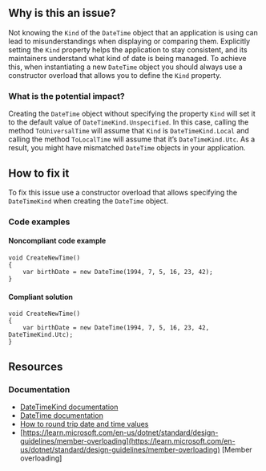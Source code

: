 ## Why is this an issue?

Not knowing the `Kind` of the `DateTime` object that an application is using can lead to misunderstandings when displaying or
comparing them. Explicitly setting the `Kind` property helps the application to stay consistent, and its maintainers understand what kind
of date is being managed. To achieve this, when instantiating a new `DateTime` object you should always use a constructor overload that
allows you to define the `Kind` property.

### What is the potential impact?

Creating the `DateTime` object without specifying the property `Kind` will set it to the default value of
`DateTimeKind.Unspecified`. In this case, calling the method `ToUniversalTime` will assume that `Kind` is
`DateTimeKind.Local` and calling the method `ToLocalTime` will assume that it’s `DateTimeKind.Utc`. As a result, you
might have mismatched `DateTime` objects in your application.

## How to fix it

To fix this issue use a constructor overload that allows specifying the `DateTimeKind` when creating the `DateTime`
object.

### Code examples

#### Noncompliant code example

    void CreateNewTime()
    {
        var birthDate = new DateTime(1994, 7, 5, 16, 23, 42);
    }

#### Compliant solution

    void CreateNewTime()
    {
        var birthDate = new DateTime(1994, 7, 5, 16, 23, 42, DateTimeKind.Utc);
    }

## Resources

### Documentation

-  [DateTimeKind documentation](https://learn.microsoft.com/en-us/dotnet/api/system.datetimekind)
-  [DateTime documentation](https://learn.microsoft.com/en-us/dotnet/api/system.datetime.-ctor)
-  [How to round trip date and time
  values](https://learn.microsoft.com/en-us/dotnet/standard/base-types/how-to-round-trip-date-and-time-values)
-  [https://learn.microsoft.com/en-us/dotnet/standard/design-guidelines/member-overloading](https://learn.microsoft.com/en-us/dotnet/standard/design-guidelines/member-overloading) [Member overloading]